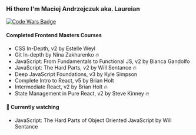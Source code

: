 ### Hi there I'm Maciej Andrzejczuk aka. Laureian

[![Code Wars Badge](https://www.codewars.com/users/Laureian/badges/small)](https://www.codewars.com/users/Laureian)

#### Completed Frontend Masters Courses
- CSS In-Depth, v2 by Estelle Weyl
- Git In-depth by Nina Zakharenko 🔥
- JavaScript: From Fundamentals to Functional JS, v2 by Bianca Gandolfo
- JavaScript: The Hard Parts, v2 by Will Sentance 🔥
- Deep JavaScript Foundations, v3 by Kyle Simpson
- Complete Intro to React, v5 by Brian Holt
- Intermediate React, v2 by Brian Holt 🔥
- State Management in Pure React, v2 by Steve Kinney 🔥

#### 🔭 Currently watching
- JavaScript: The Hard Parts of Object Oriented JavaScript by Will Sentance

<!--
**Laureian/Laureian** is a ✨ _special_ ✨ repository because its `README.md` (this file) appears on your GitHub profile.

Here are some ideas to get you started:

- 🔭 I’m currently working on ...
- 🌱 I’m currently learning ...
- 👯 I’m looking to collaborate on ...
- 🤔 I’m looking for help with ...
- 💬 Ask me about ...
- 📫 How to reach me: ...
- 😄 Pronouns: ...
- ⚡ Fun fact: ...
-->
